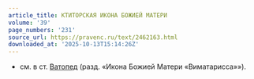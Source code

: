 ```yaml
---
article_title: КТИТОРСКАЯ ИКОНА БОЖИЕЙ МАТЕРИ
volume: '39'
page_numbers: '231'
source_url: https://pravenc.ru/text/2462163.html
downloaded_at: '2025-10-13T15:14:26Z'
---
```


- см. в ст. [Ватопед](https://pravenc.ru/text/Ватопед.html) (разд. «Икона Божией Матери «Виматарисса»»).
